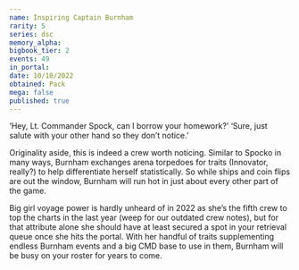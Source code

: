 ```yaml
---
name: Inspiring Captain Burnham
rarity: 5
series: dsc
memory_alpha:
bigbook_tier: 2
events: 49
in_portal:
date: 10/10/2022
obtained: Pack
mega: false
published: true
---
```


‘Hey, Lt. Commander Spock, can I borrow your homework?’ ‘Sure, just salute with your other hand so they don’t notice.’

Originality aside, this is indeed a crew worth noticing. Similar to Spocko in many ways, Burnham exchanges arena torpedoes for traits (Innovator, really?) to help differentiate herself statistically. So while ships and coin flips are out the window, Burnham will run hot in just about every other part of the game.

Big girl voyage power is hardly unheard of in 2022 as she’s the fifth crew to top the charts in the last year (weep for our outdated crew notes), but for that attribute alone she should have at least secured a spot in your retrieval queue once she hits the portal. With her handful of traits supplementing endless Burnham events and a big CMD base to use in them, Burnham will be busy on your roster for years to come.

